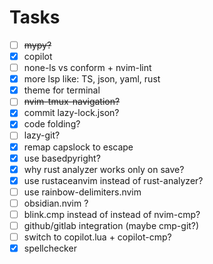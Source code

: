 # Tasks
- [ ] ~~mypy?~~
- [x] copilot
- [ ] none-ls vs conform + nvim-lint
- [x] more lsp like: TS, json, yaml, rust
- [x] theme for terminal
- [ ] ~~nvim-tmux-navigation?~~
- [x] commit lazy-lock.json?
- [x] code folding?
- [ ] lazy-git?
- [x] remap capslock to escape
- [x] use basedpyright?
- [x] why rust analyzer works only on save?
- [x] use rustaceanvim instead of rust-analyzer?
- [ ] use rainbow-delimiters.nvim
- [ ] obsidian.nvim ?
- [ ] blink.cmp instead of instead of nvim-cmp?
- [ ] github/gitlab integration (maybe cmp-git?)
- [ ] switch to copilot.lua + copilot-cmp?
- [x] spellchecker
